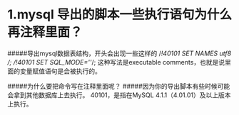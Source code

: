 # 1.mysql 导出的脚本一些执行语句为什么再注释里面？
#####导出mysql数据表结构，开头会出现一些这样的
    /*!40101 SET NAMES utf8 */;
    /*!40101 SET SQL_MODE=''*/;
这种写法是executable comments，也就是说里面的变量赋值语句是会被执行的。

#####为什么要把命令写在注释里面呢？ 
#####因为你的导出脚本有些时候可能会拿到其他数据库上去执行。
    40101，是指在MySQL 4.1.1（4.01.01）及以上版本上执行。
    
    